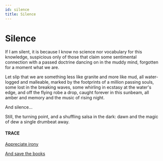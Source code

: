 ```yaml
---
id: silence
title: Silence
---
```


# Silence

If I am silent, it is
because I know no science
nor vocabulary for this knowledge,
suspicious only of those that claim
some sentimental connection
with a passed doctrine
dancing on in the muddy mind,
forgotten for a moment
what we are.

Let slip that we are something
less like granite and more like mud,
all water-logged and malleable, 
marked by the footprints 
of a million passing souls,
some lost in the breaking waves,
some whirling in ecstasy
at the water's edge,
and off the flying robe a drop,
caught forever in this sunbeam,
all amber and memory
and the music of rising night.

And silence...

Still, the turning point,
and a shuffling salsa in the dark:
dawn and the magic of dew
a single drumbeat away.


#### TRACE

[Appreciate irony](https://www.youtube.com/watch?v=L-JQ1q-13Ek "Simon and Garfunkel")

[And save the books](https://www.brainpickings.org/2018/12/20/ursula-k-le-guin-national-book-award-speech/)
